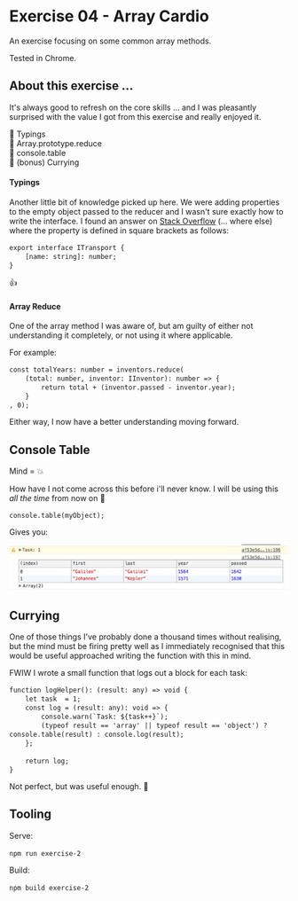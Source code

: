# Exercise 04 - Array Cardio

An exercise focusing on some common array methods.

Tested in Chrome.

## About this exercise ...

It's always good to refresh on the core skills ... and I was pleasantly surprised with the value I got from this exercise and really enjoyed it.

:book: Typings <br/>
:book: Array.prototype.reduce <br/>
:book: console.table <br/>
:book: (bonus) Currying

#### Typings

Another little bit of knowledge picked up here. We were adding properties to the empty object passed to the reducer and I wasn't sure exactly how to write the interface. I found an answer on [Stack Overflow](https://stackoverflow.com/a/30841107) (... where else) where the property is defined in square brackets as follows:

```
export interface ITransport {
	[name: string]: number;
}
```

:thumbsup:

#### Array Reduce

One of the array method I was aware of, but am guilty of either not understanding it completely, or not using it where applicable.

For example:

```
const totalYears: number = inventors.reduce(
	(total: number, inventor: IInventor): number => {
		return total + (inventor.passed - inventor.year);
	}
, 0);
```

Either way, I now have a better understanding moving forward.

## Console Table

Mind = :collision:

How have I not come across this before i'll never know. I will be using this _all the time_ from now on :gem:

```
console.table(myObject);
```

Gives you:

![console table](./images/table.png "Console Table")

## Currying

One of those things I've probably done a thousand times without realising, but the mind must be firing pretty well as I immediately recognised that this would be useful approached writing the function with this in mind.

FWIW I wrote a small function that logs out a block for each task:

```
function logHelper(): (result: any) => void {
	let task  = 1;
	const log = (result: any): void => {
		console.warn(`Task: ${task++}`);
		(typeof result == 'array' || typeof result == 'object') ? console.table(result) : console.log(result);
	};

	return log;
}
```

Not perfect, but was useful enough. :guitar:

## Tooling

Serve:

`npm run exercise-2`

Build:

`npm build exercise-2`
